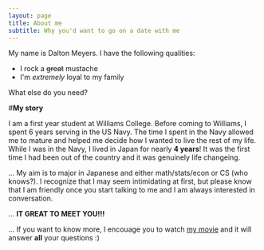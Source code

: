 ```yaml
---
layout: page
title: About me
subtitle: Why you'd want to go on a date with me
---
```


My name is Dalton Meyers. I have the following qualities:

- I rock a ~~great~~ mustache
- I'm _extremely_ loyal to my family

What else do you need?

#__My story__ 

I am a first year student at Williams College. Before coming to Williams, I spent 6 years serving in the US Navy. The time I spent in the Navy allowed me to mature and helped me decide how I wanted to live the rest of my life. While I was in the Navy, I lived in Japan for nearly __4 years__! It was the first time I had been out of the country and it was genuinely life changeing.

... My aim is to major in Japanese and either math/stats/econ or CS (who knows?). I recognize that I may seem intimidating at first, but please know that I am friendly once you start talking to me and I am always interested in conversation.

... __IT GREAT TO MEET YOU!!!__


... If you want to know more, I encouage you to watch [my movie](https://en.wikipedia.org/wiki/The_Princess_Bride_%28film%29) and it will answer **all** your questions :)
